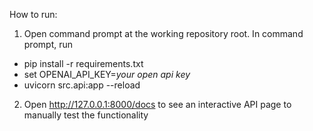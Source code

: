 How to run:

1. Open command prompt at the working repository root. In command prompt, run
- pip install -r requirements.txt
- set OPENAI_API_KEY=*your open api key*
- uvicorn src.api:app --reload

2. Open http://127.0.0.1:8000/docs to see an interactive API page to manually test the functionality